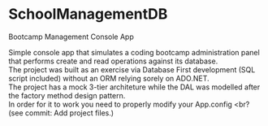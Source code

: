 # SchoolManagementDB
Bootcamp Management Console App

Simple console app that simulates a coding bootcamp administration panel that performs create and read operations against its database.<br>
The project was built as an exercise via Database First development (SQL script included) without an ORM relying sorely on ADO.NET.<br>
The project has a mock 3-tier architeture while the DAL was modelled after the factory method design pattern.<br>
In order for it to work you need to properly modify your App.config <br?
(see commit: Add project files.)

